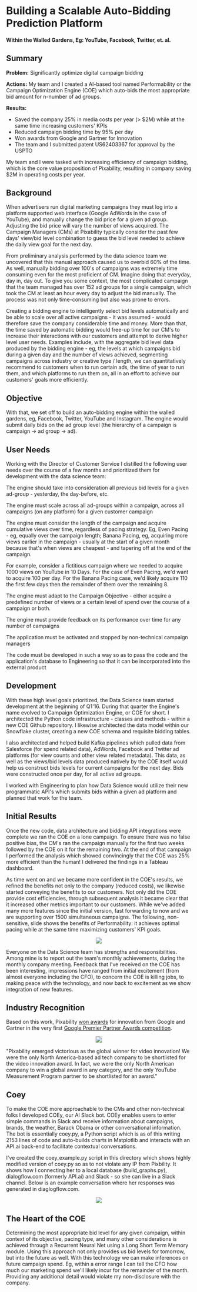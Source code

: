 # Building a Scalable Auto-Bidding Prediction Platform
#### Within the Walled Gardens, Eg: YouTube, Facebook, Twitter, et. al.

## Summary

**Problem:** Significantly optimize digital campaign bidding

**Actions:** My team and I created a AI-based tool named Performability or the Campaign Optimization Engine (COE) which auto-bids the most appropriate bid amount for n-number of ad groups.

**Results:**
* Saved the company 25% in media costs per year (> $2M) while at the same time increasing customers' KPIs
* Reduced campaign bidding time by 95% per day
* Won awards from Google and Gartner for Innovation
* The team and I submitted patent US62403367 for approval by the USPTO


My team and I were tasked with increasing efficiency of campaign bidding, which is the core value proposition of Pixability, resulting in company saving $2M in operating costs per year.


## Background

When advertisers run digital marketing campaigns they must log into a platform supported web interface (Google AdWords in the case of YouTube), and manually change the bid price for a given ad group. Adjusting the bid price will vary the number of views acquired. The Campaign Managers (CMs) at Pixability typically consider the past few days' view/bid level combination to guess the bid level needed to achieve the daily view goal for the next day. 


From preliminary analysis performed by the data science team we uncovered that this manual approach caused us to overbid 60% of the time. As well, manually bidding over 100's of campaigns was extremely time consuming even for the most proficient of CM. Imagine doing that everyday, day in, day out. To give you some context, the most complicated campaign that the team managed has over 152 ad groups for a single campaign, which took the CM at least an hour every day to adjust the bid manually. The process was not only time-consuming but also was prone to errors.


Creating a bidding engine to intelligently select bid levels automatically and be able to scale over all active campaigns - it was assumed - would therefore save the company considerable time and money. More than that, the time saved by automatic bidding would free-up time for our CM's to increase their interactions with our customers and attempt to derive higher level user needs. Examples include, with the aggregate bid level data produced by the bidding engine - eg, the levels at which campaigns bid during a given day and the number of views achieved, segmenting campaigns across industry or creative type / length, we can quantitatively recommend to customers when to run certain ads, the time of  year to run them, and which platforms to run them on, all in an effort to achieve our customers' goals more efficiently.



## Objective

With that, we set off to build an auto-bidding engine within the walled gardens, eg, Facebook, Twitter, YouTube and Instagram. The engine would submit daily bids on the ad group level (the hierarchy of a campaign is campaign -> ad group -> ad). 



## User Needs

Working with the Director of Customer Service I distilled the following user needs over the course of a few months and prioritized them for development with the data science team:

The engine should take into consideration all previous bid levels for a given ad-group - yesterday, the day-before, etc.

The engine must scale across all ad-groups within a campaign, across all campaigns (on any platform) for a given customer campaign

The engine must consider the length of the campaign and acquire cumulative views over time, regardless of pacing strategy. Eg, Even Pacing - eg, equally over the campaign length; Banana Pacing, eg, acquiring more views earlier in the campaign - usually at the start of a given month because that's when views are cheapest - and tapering off at the end of the campaign.

For example, consider a fictitious campaign where we needed to acquire 1000 views on YouTube in 10 Days. For the case of Even Pacing, we'd want to acquire 100 per day. For the Banana Pacing case, we'd likely acquire 110 the first few days then the remainder of them over the remaining 8.

The engine must adapt to the Campaign Objective - either acquire a predefined number of views or a certain level of spend over the course of a campaign or both.

The engine must provide feedback on its performance over time for any number of  campaigns

The application must be activated and stopped by non-technical campaign managers

The code must be developed in such a way so as to pass the code and the application's database to Engineering so that it can be incorporated into the external product



## Development

With these high level goals prioritized, the Data Science team started development at the beginning of Q1'16. During that quarter the Engine's name evolved to Campaign Optimization Engine, or COE for short. I architected the Python code infrastructure - classes and methods - within a new COE Github repository. I likewise architected the data model within our Snowflake cluster, creating a new COE schema and requisite bidding tables. 


I also architected and helped build Kafka pipelines which pulled data from Salesforce (for spend related data), AdWords, Facebook and Twitter ad platforms (for view counts and other view related metadata). This data, as well as the views/bid levels data produced natively by the COE itself would help us construct bids levels for current campaigns for the next day. Bids were constructed once per day, for all active ad groups.


I worked with Engineering to plan how Data Science would utilize their new programmatic API's which submits bids within a given ad platform and planned that work for the team.



## Initial Results

Once the new code, data architecture and bidding API integrations were complete we ran the COE on a lone campaign. To ensure there was no false positive bias, the CM's ran the campaign manually for the first two weeks followed by the COE on it for the remaining two. At the end of that campaign I performed the analysis which showed convincingly that the COE was 25% more efficient than the human! I delivered the findings in a Tableau dashboard.

As time went on and we became more confident in the COE's results, we refined the benefits not only to the company (reduced costs), we likewise started conveying the benefits to our customers. Not only did the COE provide cost efficiencies, through subsequent analysis it became clear that it increased other metrics important to our customers. While we've added many more features since the initial version, fast forwarding to now and we are supporting over 1500 simultaneous campaigns. The following, non-sensitive, slide shows the benefits of Performability: it achieves optimal pacing while at the same time maximizing customers’ KPI goals. 

<p align="center">
  <img src="images/COE-VR.png">
</p>

Everyone on the Data Science team has strengths and responsibilities. Among mine is to report out the team's monthly achievements, during the monthly company meeting. Feedback that I've received on the COE has been interesting, impressions have ranged from initial excitement (from almost everyone including the CFO), to concern the COE is killing jobs, to making peace with the technology, and now back to excitement as we show integration of new features. 

## Industry Recognition

Based on this work, Pixability [won awards](https://www.pixability.com/google-awards-pixability-global-award-video-innovation/) for innovation from Google and Gartner in the very first [Google Premier Partner Awards competition](https://premierpartnerawards.withgoogle.com/en/winners).

<p align="center">
  <img style="border:1px solid #d3d3d3" src="images/pix_ds_awards.png">
</p>

"Pixability emerged victorious as the global winner for video innovation! We were the only North America-based ad tech company to be shortlisted for the video innovation award. In fact, we were the only North American company to win a global award in any category, and the only YouTube Measurement Program partner to be shortlisted for an award."

## Coey
To make the COE more approachable to the CMs and other non-technical folks I developed COEy, our AI Slack bot. COEy enables users to enter simple commands in Slack and receive information about campaigns, brands, the weather, Barack Obama or other conversational information. The bot is essentially coey.py, a Python script which is as of this writing 2153 lines of code and auto-builds charts in Matplotlib and interacts with an API.ai back-end to facilitate contextual conversations.

I've created the coey_example.py script in this directory which shows highly modified version of coey.py so as to not violate any IP from Pixbility. It shows how I connecting her to a local database (build_graphs.py), dialogflow.com (formerly API.ai) and Slack - so she can live in a Slack channel. Below is an example conversation where her responses was generated in diaglogflow.com.

<p align="center">
  <img src="images/coey_in_slack.png">
</p>

## The Heart of the COE

Determining the most appropriate bid level for any given campaign, within context of its objective, pacing type, and many other considerations is achieved through a Recurrent Neural Net using a Long Short Term Memory module. Using this approach not only provides us bid levels for tomorrow, but into the future as well. With this technology we can make inferences on future campaign spend. Eg, within a error range I can tell the CFO how much our marketing spend we'll likely incur for the remainder of the month. Providing any additional detail would violate my non-disclosure with the company.

